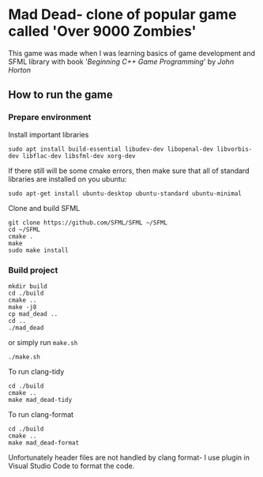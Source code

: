 # Mad Dead- clone of popular game called 'Over 9000 Zombies'
This game was made when I was learning basics of game development and SFML library with book '_Beginning C++ Game Programming_' by _John Horton_

## How to run the game
### Prepare environment
Install important libraries
```
sudo apt install build-essential libudev-dev libopenal-dev libvorbis-dev libflac-dev libsfml-dev xorg-dev
```
If there still will be some cmake errors, then make sure that all of standard libraries are installed on you ubuntu:
```
sudo apt-get install ubuntu-desktop ubuntu-standard ubuntu-minimal
```
Clone and build SFML
```
git clone https://github.com/SFML/SFML ~/SFML
cd ~/SFML
cmake .
make
sudo make install
```
### Build project
```
mkdir build
cd ./build
cmake ..
make -j8
cp mad_dead ..
cd ..
./mad_dead
```
or simply run `make.sh`
```
./make.sh
```

To run clang-tidy
```
cd ./build
cmake ..
make mad_dead-tidy
```
To run clang-format
```
cd ./build
cmake ..
make mad_dead-format
```
Unfortunately header files are not handled by clang format- I use plugin in Visual Studio Code to format the code.
